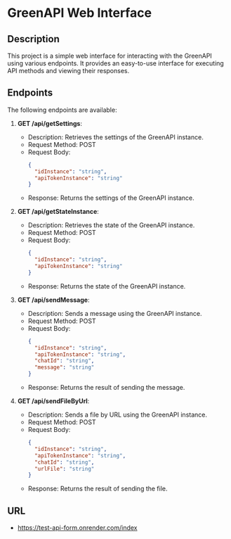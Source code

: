 # GreenAPI Web Interface

## Description

This project is a simple web interface for interacting with the GreenAPI using various endpoints. It provides an easy-to-use interface for executing API methods and viewing their responses.

## Endpoints

The following endpoints are available:

1. **GET /api/getSettings**:

   - Description: Retrieves the settings of the GreenAPI instance.
   - Request Method: POST
   - Request Body:
     ```json
     {
       "idInstance": "string",
       "apiTokenInstance": "string"
     }
     ```
   - Response: Returns the settings of the GreenAPI instance.

2. **GET /api/getStateInstance**:

   - Description: Retrieves the state of the GreenAPI instance.
   - Request Method: POST
   - Request Body:
     ```json
     {
       "idInstance": "string",
       "apiTokenInstance": "string"
     }
     ```
   - Response: Returns the state of the GreenAPI instance.

3. **GET /api/sendMessage**:

   - Description: Sends a message using the GreenAPI instance.
   - Request Method: POST
   - Request Body:
     ```json
     {
       "idInstance": "string",
       "apiTokenInstance": "string",
       "chatId": "string",
       "message": "string"
     }
     ```
   - Response: Returns the result of sending the message.

4. **GET /api/sendFileByUrl**:
   - Description: Sends a file by URL using the GreenAPI instance.
   - Request Method: POST
   - Request Body:
     ```json
     {
       "idInstance": "string",
       "apiTokenInstance": "string",
       "chatId": "string",
       "urlFile": "string"
     }
     ```
   - Response: Returns the result of sending the file.

## URL

- https://test-api-form.onrender.com/index
